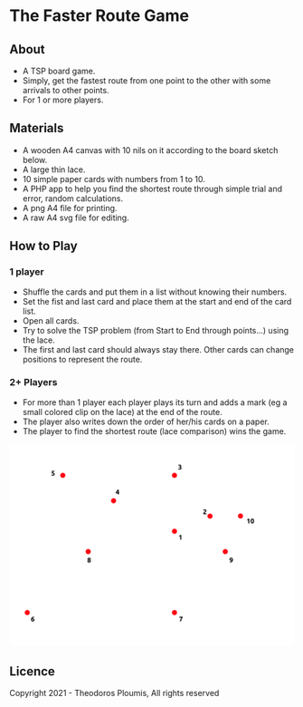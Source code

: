 # The Faster Route Game

## About
- A TSP board game.
- Simply, get the fastest route from one point to the other with some arrivals to other points.
- For 1 or more players.


## Materials
- A wooden A4 canvas with 10 nils on it according to the board sketch below.
- A large thin lace.
- 10 simple paper cards with numbers from 1 to 10.
- A PHP app to help you find the shortest route through simple trial and error, random calculations.
- A png A4 file for printing.
- A raw A4 svg file for editing.

## How to Play
### 1 player
- Shuffle the cards and put them in a list without knowing their numbers.
- Set the fist and last card and place them at the start and end of the card list.
- Open all cards.
- Try to solve the TSP problem (from Start to End through points...) using the lace. 
- The first and last card should always stay there. Other cards can change positions to represent the route.

### 2+ Players
- For more than 1 player each player plays its turn and adds a mark (eg a small colored clip on the lace) at the end of the route.
- The player also writes down the order of her/his cards on a paper.
- The player to find the shortest route (lace comparison) wins the game.

![](board.png)


## Licence
Copyright 2021 - Theodoros Ploumis, All rights reserved
